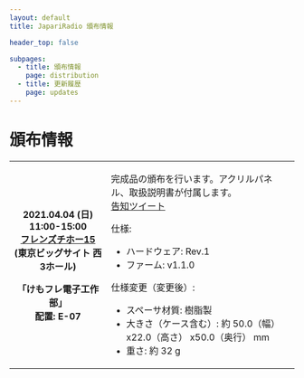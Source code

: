 ```yaml
---
layout: default
title: JapariRadio 頒布情報

header_top: false

subpages:
  - title: 頒布情報
    page: distribution
  - title: 更新履歴
    page: updates
---
```


# 頒布情報

<table class="spec-table">
  <tbody>
    <tr>
      <th>
        <p>
          2021.04.04 (日)<br />
          11:00-15:00<br />
          <a href="https://friendsihoo.tumblr.com/" target="_blank">フレンズチホー15</a><br />
          <span class="foot-note">(東京ビッグサイト 西3ホール)</span>
        </p>
        <p>
          「けもフレ電子工作部」<br />
          配置: E-07
        </p>
      </th>
      <td>
        <p>
          完成品の頒布を行います。アクリルパネル、取扱説明書が付属します。<br />
          <a href="https://twitter.com/nanase_coder/status/1377962695702421506" target="_blank">告知ツイート</a>
        </p>
        <p>
          仕様:
          <ul>
            <li>ハードウェア: Rev.1</li>
            <li>ファーム: v1.1.0</li>
          </ul>
        </p>
        <p>
          仕様変更（変更後）:
          <ul>
            <li>スペーサ材質: 樹脂製</li>
            <li>大きさ（ケース含む）: 約 50.0（幅） x22.0（高さ） x50.0（奥行） mm</li>
            <li>重さ: 約 32 g</li>
          </ul>
        </p>
      </td>
    </tr>
  </tbody>
</table>
